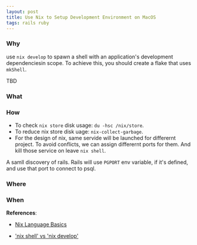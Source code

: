 ```yaml
---
layout: post
title: Use Nix to Setup Development Environment on MacOS
tags: rails ruby
---
```



### Why

use `nix develop` to spawn a shell with an application's development dependenciesin scope. To achieve this, you should create a flake that uses `mkShell`.


TBD

### What



### How

- To check `nix store` disk usage: `du -hsc /nix/store`.
- To reduce nix store disk uage: `nix-collect-garbage`.
- For the design of nix, same servide will be launched for differernt project. To avoid conflicts, we can assign differernt ports for them. And kill those service on leave `nix shell`.


A samll discovery of rails. Rails will use `PGPORT` env variable, if it's defined, and use that port to connect to psql.


### Where


### When



**References**:

- [Nix Language Basics](https://nix.dev/tutorials/nix-language)

- ['nix shell' vs 'nix develop'](https://www.reddit.com/r/NixOS/comments/r15hx4/nix_shell_vs_nix_develop/)